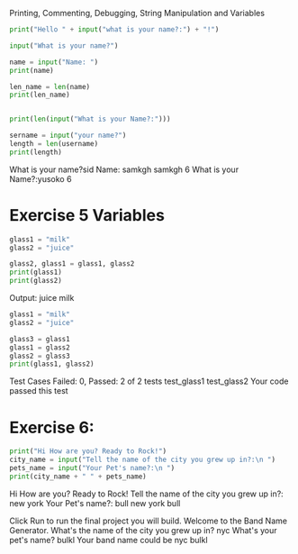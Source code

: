 Printing, Commenting, Debugging, String Manipulation and Variables

```py
print("Hello " + input("what is your name?:") + "!")
```

```py
input("What is your name?")

name = input("Name: ")
print(name)

len_name = len(name)
print(len_name)


print(len(input("What is your Name?:")))

sername = input("your name?")
length = len(username)
print(length)
```

What is your name?sid
Name: samkgh
samkgh
6
What is your Name?:yusoko
6

# Exercise 5 Variables

```py
glass1 = "milk"
glass2 = "juice"

glass2, glass1 = glass1, glass2
print(glass1)
print(glass2)
```

Output:
juice
milk

```py
glass1 = "milk"
glass2 = "juice"

glass3 = glass1
glass1 = glass2
glass2 = glass3
print(glass1, glass2)
```

Test Cases
Failed: 0, Passed: 2 of 2 tests
test_glass1
test_glass2
Your code passed this test

# Exercise 6:

```py
print("Hi How are you? Ready to Rock!")
city_name = input("Tell the name of the city you grew up in?:\n ")
pets_name = input("Your Pet's name?:\n ")
print(city_name + " " + pets_name)
```

Hi How are you? Ready to Rock!
Tell the name of the city you grew up in?:
new york
Your Pet's name?:
bull
new york bull

Click Run to run the final project you will build.
Welcome to the Band Name Generator.
What's the name of the city you grew up in?
nyc
What's your pet's name?
bulkl
Your band name could be nyc bulkl
